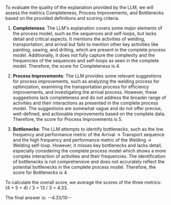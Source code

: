 To evaluate the quality of the explanation provided by the LLM, we will assess the metrics Completeness, Process Improvements, and Bottlenecks based on the provided definitions and scoring criteria.

1. **Completeness**: The LLM's explanation covers some major elements of the process model, such as the sequences and self-loops, but lacks detail and critical aspects. It mentions the activities of welding, transportation, and arrival but fails to mention other key activities like painting, sawing, and drilling, which are present in the complete process model. Additionally, it does not fully capture the complexity and the frequencies of the sequences and self-loops as seen in the complete model. Therefore, the score for Completeness is 4.

2. **Process Improvements**: The LLM provides some relevant suggestions for process improvements, such as analyzing the welding process for optimization, examining the transportation process for efficiency improvements, and investigating the arrival process. However, these suggestions lack completeness and do not address the broader range of activities and their interactions as presented in the complete process model. The suggestions are somewhat vague and do not offer precise, well-defined, and actionable improvements based on the complete data. Therefore, the score for Process Improvements is 5.

3. **Bottlenecks**: The LLM attempts to identify bottlenecks, such as the low frequency and performance metric of the Arrival -> Transport sequence and the high frequency and performance metric of the Welding -> Welding self-loop. However, it misses key bottlenecks and lacks detail, especially considering the complete process model which shows a more complex interaction of activities and their frequencies. The identification of bottlenecks is not comprehensive and does not accurately reflect the potential bottlenecks in the complete process model. Therefore, the score for Bottlenecks is 4.

To calculate the overall score, we average the scores of the three metrics: (4 + 5 + 4) / 3 = 13 / 3 = 4.33.

The final answer is: --4.33/10--